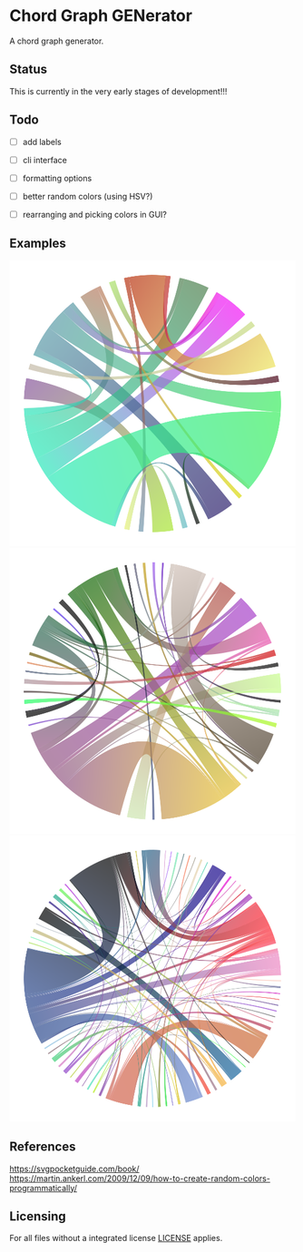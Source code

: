 # Chord Graph GENerator
A chord graph generator.

## Status
This is currently in the very early stages of development!!!


## Todo
- [ ] add labels
- [ ] cli interface
- [ ] formatting options
- [ ] better random colors (using HSV?)
- [ ] rearranging and picking colors in GUI?


## Examples
![](./res/1.png)
![](./res/2.png)
![](./res/3.png)

## References
https://svgpocketguide.com/book/
https://martin.ankerl.com/2009/12/09/how-to-create-random-colors-programmatically/

## Licensing
For all files without a integrated license [LICENSE](LICENSE) applies.
